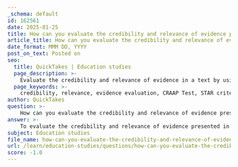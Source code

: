 ```yaml
---
_schema: default
id: 162561
date: 2025-01-25
title: How can you evaluate the credibility and relevance of evidence presented in a text?
article_title: How can you evaluate the credibility and relevance of evidence presented in a text?
date_format: MMM DD, YYYY
post_on_text: Posted on
seo:
  title: QuickTakes | Education studies
  page_description: >-
    Evaluate the credibility and relevance of evidence in a text by using the CRAAP Test, assessing evidential sufficiency, analyzing relevance, considering biases, and looking for peer-reviewed sources.
  page_keywords: >-
    credibility, relevance, evidence evaluation, CRAAP Test, STAR criteria, sufficiency, accuracy, bias, peer review, information assessment
author: QuickTakes
question: >-
    How can you evaluate the credibility and relevance of evidence presented in a text?
answer: >-
    To evaluate the credibility and relevance of evidence presented in a text, you can follow a systematic approach that incorporates several key criteria and strategies. Here are the main steps to consider:\n\n1. **Use the CRAAP Test**: This widely recognized method assesses sources based on five criteria:\n   - **Currency**: Check the publication date to ensure the information is up-to-date and reflects the latest research or developments in the field.\n   - **Relevance**: Determine how important the information is for your specific needs or the intended audience. Does it directly support the main argument or claim?\n   - **Authority**: Investigate the author's credentials and expertise. An author with recognized qualifications in the subject matter is generally more credible than an anonymous or less qualified contributor.\n   - **Accuracy**: Evaluate the reliability and correctness of the information. Is it supported by evidence from reputable studies or expert opinions?\n   - **Purpose**: Consider the reason the information exists. Is there a potential bias? Understanding the author's intent can help you assess the objectivity of the evidence.\n\n2. **Assess the Sufficiency of Evidence**: Determine whether there is enough evidence to support the claims being made. You can apply the STAR criteria (Sufficiency, Typicality, Accuracy, Relevance):\n   - Is there a variety of evidence provided, or is the argument based on a single fact or anecdote?\n   - Does the evidence cover different aspects of the claim, or is it overly narrow?\n\n3. **Evaluate the Relevance of Evidence**: Analyze how well the evidence connects to the central claim:\n   - Does the evidence directly support the argument, or is it tangential?\n   - Ensure that the evidence logically follows from the claims made. If it does not clearly relate to the argument, it may indicate poor writing or an attempt to mislead the audience.\n\n4. **Consider Potential Biases**: Investigate whether the sources present a balanced view or if they have a vested interest in promoting a particular perspective. This can help you identify any potential biases that may affect the credibility of the evidence.\n\n5. **Look for Peer Review**: Sources that have undergone peer review typically have an additional layer of scrutiny, enhancing their credibility. Scholarly articles, government publications, and documents from reputable organizations are often seen as more reliable.\n\nBy applying these criteria and strategies, you can effectively evaluate the credibility and relevance of evidence in a text, ensuring that your understanding and conclusions are based on reliable and authoritative information.
subject: Education studies
file_name: how-can-you-evaluate-the-credibility-and-relevance-of-evidence-presented-in-a-text.md
url: /learn/education-studies/questions/how-can-you-evaluate-the-credibility-and-relevance-of-evidence-presented-in-a-text
score: -1.0
---
```


&nbsp;